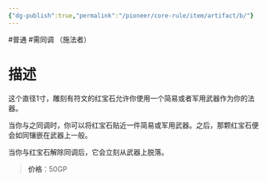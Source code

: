 ```yaml
---
{"dg-publish":true,"permalink":"/pioneer/core-rule/item/artifact/b/"}
---
```


#普通 #需同调 （施法者）
# 描述
这个直径1寸，雕刻有符文的红宝石允许你使用一个简易或者军用武器作为你的法器。

当你与之同调时，你可以将红宝石贴近一件简易或军用武器。之后，那颗红宝石便会如同镶嵌在武器上一般。

当你与红宝石解除同调后，它会立刻从武器上脱落。

>**价格**：50GP